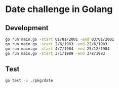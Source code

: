 # Date challenge in Golang

## Development

```bash
go run main.go -start 01/01/2001 -end 03/01/2001
go run main.go -start 2/6/1983 -end 22/6/1983
go run main.go -start 4/7/1984 -end 25/12/1984
go run main.go -start 3/1/1989 -end 3/8/1983
```

## Test

```bash
go test -v ./pkg/date
```